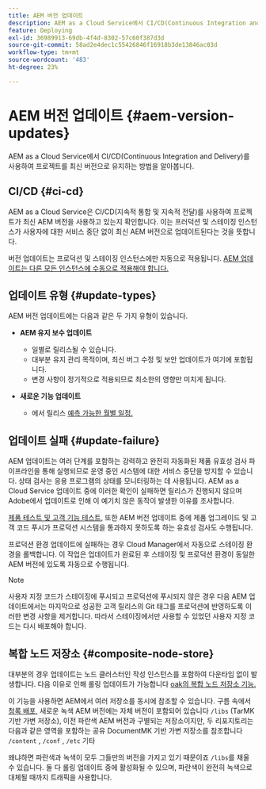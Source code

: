 ```yaml
---
title: AEM 버전 업데이트
description: AEM as a Cloud Service에서 CI/CD(Continuous Integration and Delivery)를 사용하여 프로젝트를 최신 버전으로 유지하는 방법을 알아봅니다.
feature: Deploying
exl-id: 36989913-69db-4f4d-8302-57c60f387d3d
source-git-commit: 58ad2e4dec1c55426846f16918b3de13846ac03d
workflow-type: tm+mt
source-wordcount: '483'
ht-degree: 23%

---
```



# AEM 버전 업데이트 {#aem-version-updates}

AEM as a Cloud Service에서 CI/CD(Continuous Integration and Delivery)를 사용하여 프로젝트를 최신 버전으로 유지하는 방법을 알아봅니다.

## CI/CD {#ci-cd}

AEM as a Cloud Service은 CI/CD(지속적 통합 및 지속적 전달)를 사용하여 프로젝트가 최신 AEM 버전을 사용하고 있는지 확인합니다. 이는 프러덕션 및 스테이징 인스턴스가 사용자에 대한 서비스 중단 없이 최신 AEM 버전으로 업데이트된다는 것을 뜻합니다.

버전 업데이트는 프로덕션 및 스테이징 인스턴스에만 자동으로 적용됩니다. [AEM 업데이트는 다른 모든 인스턴스에 수동으로 적용해야 합니다.](/help/implementing/cloud-manager/manage-environments.md#updating-dev-environment)

## 업데이트 유형 {#update-types}

AEM 버전 업데이트에는 다음과 같은 두 가지 유형이 있습니다.

* **AEM 유지 보수 업데이트**

   * 일별로 릴리스될 수 있습니다.
   * 대부분 유지 관리 목적이며, 최신 버그 수정 및 보안 업데이트가 여기에 포함됩니다.
   * 변경 사항이 정기적으로 적용되므로 최소한의 영향만 미치게 됩니다.

* **새로운 기능 업데이트**

   * 에서 릴리스 [예측 가능한 월별 일정.](https://experienceleague.adobe.com/docs/experience-manager-release-information/aem-release-updates/update-releases-roadmap.html?lang=ko-KR)

## 업데이트 실패 {#update-failure}

AEM 업데이트는 여러 단계를 포함하는 강력하고 완전히 자동화된 제품 유효성 검사 파이프라인을 통해 실행되므로 운영 중인 시스템에 대한 서비스 중단을 방지할 수 있습니다. 상태 검사는 응용 프로그램의 상태를 모니터링하는 데 사용됩니다. AEM as a Cloud Service 업데이트 중에 이러한 확인이 실패하면 릴리스가 진행되지 않으며 Adobe에서 업데이트로 인해 이 예기치 않은 동작이 발생한 이유를 조사합니다.

[제품 테스트 및 고객 기능 테스트,](/help/implementing/cloud-manager/overview-test-results.md#functional-testing) 또한 AEM 버전 업데이트 중에 제품 업그레이드 및 고객 코드 푸시가 프로덕션 시스템을 통과하지 못하도록 하는 유효성 검사도 수행됩니다.

프로덕션 환경 업데이트에 실패하는 경우 Cloud Manager에서 자동으로 스테이징 환경을 롤백합니다. 이 작업은 업데이트가 완료된 후 스테이징 및 프로덕션 환경이 동일한 AEM 버전에 있도록 자동으로 수행됩니다.

>[!NOTE]
>
>사용자 지정 코드가 스테이징에 푸시되고 프로덕션에 푸시되지 않은 경우 다음 AEM 업데이트에서는 마지막으로 성공한 고객 릴리스의 Git 태그를 프로덕션에 반영하도록 이러한 변경 사항을 제거합니다. 따라서 스테이징에서만 사용할 수 있었던 사용자 지정 코드는 다시 배포해야 합니다.

## 복합 노드 저장소 {#composite-node-store}

대부분의 경우 업데이트는 노드 클러스터인 작성 인스턴스를 포함하여 다운타임 없이 발생합니다. 다음 이유로 인해 롤링 업데이트가 가능합니다 [oak의 복합 노드 저장소 기능.](https://jackrabbit.apache.org/oak/docs/nodestore/compositens.html)

이 기능을 사용하면 AEM에서 여러 저장소를 동시에 참조할 수 있습니다. 구름 속에서 [청록 배포,](/help/operations/indexing.md#what-is-blue-green-deployment) 새로운 녹색 AEM 버전에는 자체 버전이 포함되어 있습니다 `/libs` (TarMK 기반 가변 저장소), 이전 파란색 AEM 버전과 구별되는 저장소이지만, 두 리포지토리는 다음과 같은 영역을 포함하는 공유 DocumentMK 기반 가변 저장소를 참조합니다 `/content` , `/conf` , `/etc` 기타

왜냐하면 파란색과 녹색이 모두 그들만의 버전을 가지고 있기 때문이죠 `/libs`를 채울 수 있습니다. 둘 다 롤링 업데이트 중에 활성화될 수 있으며, 파란색이 완전히 녹색으로 대체될 때까지 트래픽을 사용합니다.

